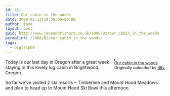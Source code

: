 ```yaml
---
id: 45
title: Our cabin in the woods
date: 2008-02-13T19:59:00+00:00
author: jane
layout: post
guid: http://www.janeandrichard.co.uk/2008/02/our_cabin_in_the_woods
permalink: /2008/02/our_cabin_in_the_woods/
tags:
  - bigtrip08
---
```

<div style="float: right; margin-left: 10px; margin-bottom: 10px;">
  <a href="http://www.flickr.com/photos/d6y/2254875899/" title="photo sharing"><img src="http://farm3.static.flickr.com/2220/2254875899_b18372e22d_m.jpg" alt="" style="border: solid 2px #000000;" /></a> <br /> <span style="font-size: 0.9em; margin-top: 0px;"> <a href="http://www.flickr.com/photos/d6y/2254875899/">Our cabin in the woods</a> <br /> Originally uploaded by <a href="http://www.flickr.com/people/d6y/">d6y</a> </span>
</div>

Today is our last day in Oregon after a great week staying in this lovely log cabin in Brightwood, Oregon.

So far we&#8217;ve visited 2 ski resorts &#8211; Timberline and Mount Hood Meadows and plan to head up to Mount Hood Ski Bowl this afternoon.<br clear="all" />